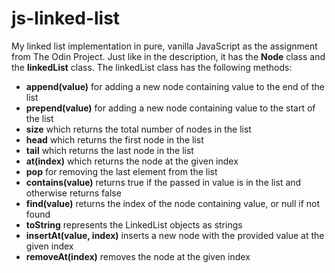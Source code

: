 # js-linked-list
My linked list implementation in pure, vanilla JavaScript as the assignment from The Odin Project. 
Just like in the description, it has the <b>Node</b> class and the <b>linkedList</b> class. 
The linkedList class has the following methods:<br>
<ul>
<li> <b>append(value)</b> for adding a new node containing value to the end of the list
<li> <b>prepend(value)</b> for adding a new node containing value to the start of the list
<li> <b>size</b> which returns the total number of nodes in the list
<li> <b>head</b> which returns the first node in the list
<li> <b>tail</b> which returns the last node in the list
<li> <b>at(index)</b> which returns the node at the given index
<li> <b>pop</b> for removing the last element from the list
<li> <b>contains(value)</b> returns true if the passed in value is in the list and otherwise returns false
<li> <b>find(value)</b> returns the index of the node containing value, or null if not found
<li> <b>toString</b> represents the LinkedList objects as strings
<li> <b>insertAt(value, index)</b> inserts a new node with the provided value at the given index
<li> <b>removeAt(index)</b> removes the node at the given index
